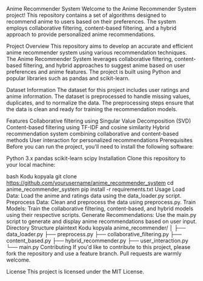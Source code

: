 Anime Recommender System
Welcome to the Anime Recommender System project! This repository contains a set of algorithms designed to recommend anime to users based on their preferences. The system employs collaborative filtering, content-based filtering, and a hybrid approach to provide personalized anime recommendations.

Project Overview
This repository aims to develop an accurate and efficient anime recommender system using various recommendation techniques. The Anime Recommender System leverages collaborative filtering, content-based filtering, and hybrid approaches to suggest anime based on user preferences and anime features. The project is built using Python and popular libraries such as pandas and scikit-learn.

Dataset Information
The dataset for this project includes user ratings and anime information. The dataset is preprocessed to handle missing values, duplicates, and to normalize the data. The preprocessing steps ensure that the data is clean and ready for training the recommendation models.

Features
Collaborative filtering using Singular Value Decomposition (SVD)
Content-based filtering using TF-IDF and cosine similarity
Hybrid recommendation system combining collaborative and content-based methods
User interaction for personalized recommendations
Prerequisites
Before you can run the project, you'll need to install the following software:

Python 3.x
pandas
scikit-learn
scipy
Installation
Clone this repository to your local machine:

bash
Kodu kopyala
git clone https://github.com/yourusername/anime_recommender_system
cd anime_recommender_system
pip install -r requirements.txt
Usage
Load Data: Load the anime and ratings data using the data_loader.py script.
Preprocess Data: Clean and preprocess the data using preprocess.py.
Train Models: Train the collaborative filtering, content-based, and hybrid models using their respective scripts.
Generate Recommendations: Use the main.py script to generate and display anime recommendations based on user input.
Directory Structure
plaintext
Kodu kopyala
anime_recommender/
│
├── data_loader.py
├── preprocess.py
├── collaborative_filtering.py
├── content_based.py
├── hybrid_recommender.py
├── user_interaction.py
└── main.py
Contributing
If you'd like to contribute to this project, please fork the repository and use a feature branch. Pull requests are warmly welcome.

License
This project is licensed under the MIT License.
